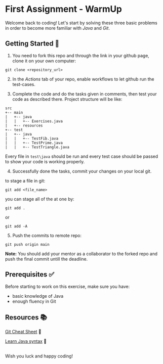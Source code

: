 # First Assignment - WarmUp

Welcome back to coding!
Let's start by solving these three basic problems in order to become more familiar with *Java* and *Git*.

## Getting Started 🚀

1. You need to fork this repo and through the link in your github page, clone it on your own computer:

```
git clone <repository_url>
```

2. In the *Actions* tab of your repo, enable workflows to let github run the test-cases.

3. Complete the code and do the tasks given in comments, then test your code as described there. Project structure will be like:

```
src
+-- main
|   +-- java
|   |   +-- Exercises.java
|   +-- resources
+-- test
|   +-- java
|   |   +-- TestFib.java
|   |   +-- TestPrime.java
|   |   +-- TestTriangle.java
```

Every file in ```test\java``` should be run and every test case should be passed to show your code is working properly.

4. Successfully done the tasks, commit your changes on your local git.

to stage a file in git:
```
git add <file_name>
```

you can stage all of the at one by:
```
git add .
```

or
```
git add -A
```

5. Push the commits to remote repo:
```
git push origin main
```

**Note:** You should add your mentor as a collaborator to the forked repo and push the final commit untill the deadline.

## Prerequisites ✅

Before starting to work on this exercise, make sure you have:
- basic knowledge of Java
- enough fluency in Git

## Resources 📚

[Git Cheat Sheet](https://education.github.com/git-cheat-sheet-education.pdf) 📃

[Learn Java syntax](https://www.w3schools.com/java/default.asp) 📖

<br />
Wish you luck and happy coding!
